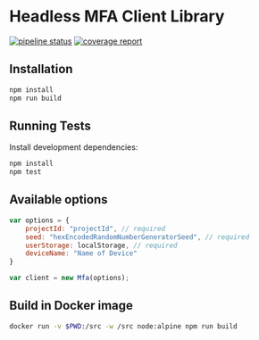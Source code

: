 # Headless MFA Client Library

[![pipeline status](https://gitlab.corp.miracl.com/mfa/maas/pkg/client-js/badges/master/pipeline.svg)](https://gitlab.corp.miracl.com/mfa/maas/pkg/client-js/commits/master)
[![coverage report](https://gitlab.corp.miracl.com/mfa/maas/pkg/client-js/badges/master/coverage.svg)](https://gitlab.corp.miracl.com/mfa/maas/pkg/client-js/commits/master)

## Installation

```sh
npm install
npm run build
```

## Running Tests

Install development dependencies:

```sh
npm install
npm test
```

## Available options

```js
var options = {
	projectId: "projectId", // required
	seed: "hexEncodedRandomNumberGeneratorSeed", // required
	userStorage: localStorage, // required
	deviceName: "Name of Device"
}

var client = new Mfa(options);
```

## Build in Docker image

```sh
docker run -v $PWD:/src -w /src node:alpine npm run build
```
